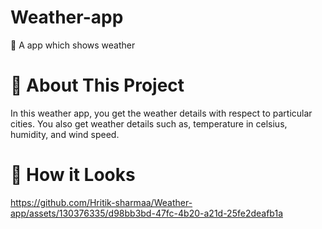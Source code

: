 # Weather-app
🔅 A app which shows weather

# 🎯 About This Project
In this weather app, you get the weather details with respect to particular cities. You also get weather details such as, temperature in celsius, humidity, and wind speed.

# 🎥 How it Looks
https://github.com/Hritik-sharmaa/Weather-app/assets/130376335/d98bb3bd-47fc-4b20-a21d-25fe2deafb1a

